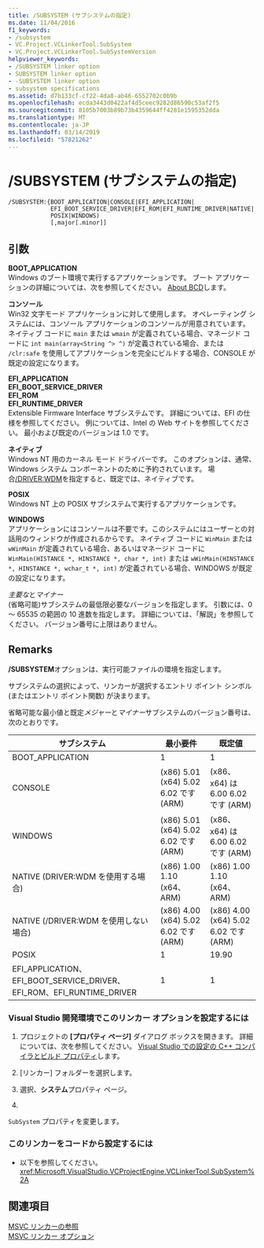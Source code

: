 ```yaml
---
title: /SUBSYSTEM (サブシステムの指定)
ms.date: 11/04/2016
f1_keywords:
- /subsystem
- VC.Project.VCLinkerTool.SubSystem
- VC.Project.VCLinkerTool.SubSystemVersion
helpviewer_keywords:
- /SUBSYSTEM linker option
- SUBSYSTEM linker option
- -SUBSYSTEM linker option
- subsystem specifications
ms.assetid: d7b133cf-cf22-4da8-ab46-6552702c0b9b
ms.openlocfilehash: ecda3443d0422af4d5ceec9282d86590c53af2f5
ms.sourcegitcommit: 8105b7003b89b73b4359644ff4281e1595352dda
ms.translationtype: MT
ms.contentlocale: ja-JP
ms.lasthandoff: 03/14/2019
ms.locfileid: "57821262"
---
```

# <a name="subsystem-specify-subsystem"></a>/SUBSYSTEM (サブシステムの指定)

```
/SUBSYSTEM:{BOOT_APPLICATION|CONSOLE|EFI_APPLICATION|
            EFI_BOOT_SERVICE_DRIVER|EFI_ROM|EFI_RUNTIME_DRIVER|NATIVE|
            POSIX|WINDOWS)
            [,major[.minor]]
```

## <a name="arguments"></a>引数

**BOOT_APPLICATION**<br/>
Windows のブート環境で実行するアプリケーションです。 ブート アプリケーションの詳細については、次を参照してください。 [About BCD](/previous-versions/windows/desktop/bcd/about-bcd)します。

**コンソール**<br/>
Win32 文字モード アプリケーションに対して使用します。 オペレーティング システムには、コンソール アプリケーションのコンソールが用意されています。 ネイティブ コードに `main` または `wmain` が定義されている場合、マネージド コードに `int main(array<String ^> ^)` が定義されている場合、または `/clr:safe` を使用してアプリケーションを完全にビルドする場合、CONSOLE が既定の設定になります。

**EFI_APPLICATION**<br/>
**EFI_BOOT_SERVICE_DRIVER**<br/>
**EFI_ROM**<br/>
**EFI_RUNTIME_DRIVER**<br/>
Extensible Firmware Interface サブシステムです。 詳細については、EFI の仕様を参照してください。 例については、Intel の Web サイトを参照してください。 最小および既定のバージョンは 1.0 です。

**ネイティブ**<br/>
Windows NT 用のカーネル モード ドライバーです。 このオプションは、通常、Windows システム コンポーネントのために予約されています。 場合[/DRIVER:WDM](driver-windows-nt-kernel-mode-driver.md)を指定すると、既定では、ネイティブです。

**POSIX**<br/>
Windows NT 上の POSIX サブシステムで実行するアプリケーションです。

**WINDOWS**<br/>
アプリケーションにはコンソールは不要です。このシステムにはユーザーとの対話用のウィンドウが作成されるからです。 ネイティブ コードに `WinMain` または `wWinMain` が定義されている場合、あるいはマネージド コードに `WinMain(HISTANCE *, HINSTANCE *, char *, int)` または `wWinMain(HINSTANCE *, HINSTANCE *, wchar_t *, int)` が定義されている場合、WINDOWS が既定の設定になります。

*主要な*と*マイナー*<br/>
(省略可能)サブシステムの最低限必要なバージョンを指定します。 引数には、0 ～ 65535 の範囲の 10 進数を指定します。 詳細については、「解説」を参照してください。 バージョン番号に上限はありません。

## <a name="remarks"></a>Remarks

**/SUBSYSTEM**オプションは、実行可能ファイルの環境を指定します。

サブシステムの選択によって、リンカーが選択するエントリ ポイント シンボル (またはエントリ ポイント関数) が決まります。

省略可能な最小値と既定*メジャー*と*マイナー*サブシステムのバージョン番号は、次のとおりです。

|サブシステム|最小要件|既定値|
|---------------|-------------|-------------|
|BOOT_APPLICATION|1|1|
|CONSOLE|(x86) 5.01 (x64) 5.02 6.02 です (ARM)|(x86、x64) は 6.00 6.02 です (ARM)|
|WINDOWS|(x86) 5.01 (x64) 5.02 6.02 です (ARM)|(x86、x64) は 6.00 6.02 です (ARM)|
|NATIVE (DRIVER:WDM を使用する場合)|(x86) 1.00 1.10 (x64、ARM)|(x86) 1.00 1.10 (x64、ARM)|
|NATIVE (/DRIVER:WDM を使用しない場合)|(x86) 4.00 (x64) 5.02 6.02 です (ARM)|(x86) 4.00 (x64) 5.02 6.02 です (ARM)|
|POSIX|1|19.90|
|EFI_APPLICATION、EFI_BOOT_SERVICE_DRIVER、EFI_ROM、EFI_RUNTIME_DRIVER|1|1|

### <a name="to-set-this-linker-option-in-the-visual-studio-development-environment"></a>Visual Studio 開発環境でこのリンカー オプションを設定するには

1. プロジェクトの **[プロパティ ページ]** ダイアログ ボックスを開きます。 詳細については、次を参照してください。 [Visual Studio での設定の C++ コンパイラとビルド プロパティ](../working-with-project-properties.md)します。

1. [リンカー] フォルダーを選択します。

1. 選択、**システム**プロパティ ページ。

1. 
  `SubSystem` プロパティを変更します。

### <a name="to-set-this-linker-option-programmatically"></a>このリンカーをコードから設定するには

- 以下を参照してください。<xref:Microsoft.VisualStudio.VCProjectEngine.VCLinkerTool.SubSystem%2A>

## <a name="see-also"></a>関連項目

[MSVC リンカーの参照](linking.md)<br/>
[MSVC リンカー オプション](linker-options.md)
